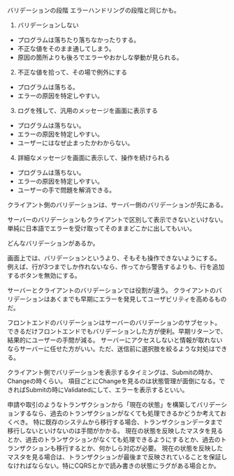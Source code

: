 バリデーションの段階
エラーハンドリングの段階と同じかも。

1.  バリデーションしない

- プログラムは落ちたり落ちなかったりする。
- 不正な値をそのまま通してしまう。
- 原因の箇所よりも後ろでエラーやおかしな挙動が見られる。

2. 不正な値を拾って、その場で例外にする

- プログラムは落ちる。
- エラーの原因を特定しやすい。

3. ログを残して、汎用のメッセージを画面に表示する

- プログラムは落ちない。
- エラーの原因を特定しやすい。
- ユーザーにはなぜ止まったかわからない。

4. 詳細なメッセージを画面に表示して、操作を続けられる

- プログラムは落ちない。
- エラーの原因を特定しやすい。
- ユーザーの手で問題を解消できる。

クライアント側のバリデーションは、サーバー側のバリデーションが先にある。

サーバーのバリデーションもクライアントで区別して表示できないといけない。
単純に日本語でエラーを受け取ってそのままどこかに出してもいい。

どんなバリデーションがあるか。

画面上では、バリデーションというより、そもそも操作できないようにする。
例えば、行が3つまでしか作れないなら、作ってから警告するよりも、行を追加するボタンを無効にする。

サーバーとクライアントのバリデーションでは役割が違う。
クライアントのバリデーションはあくまでも早期にエラーを発見してユーザビリティを高めるものだ。

フロントエンドのバリデーションはサーバーのバリデーションのサブセット。
できるだけフロントエンドでもバリデーションした方が便利。早期リターンで、結果的にユーザーの手間が減る。
サーバーにアクセスしないと情報が取れないならサーバーに任せた方がいい。ただ、送信前に選択肢を絞るような対処はできる。

クライアント側でバリデーションを表示するタイミングは、Submitの時か、Changeの時くらい。
項目ごとにChangeを見るのは状態管理が面倒になる。できればSubmitの時にValidatedにして、エラーを表示するといい。

申請や取引のようなトランザクションから「現在の状態」を構築してバリデーションするなら、過去のトランザクションがなくても処理できるかどうか考えておくべき。
特に既存のシステムから移行する場合、トランザクションデータまで移行しないといけないのは手間がかかる。
現在の状態を反映したマスタを見るとか、過去のトランザクションがなくても処理できるようにするとか、過去のトランザクションも移行するとか、何かしら対応が必要。
現在の状態を反映したマスタを見る場合は、トランザクションが最後まで反映されていることを保証しなければならない。特にCQRSとかで読み書きの状態にラグがある場合とか。
